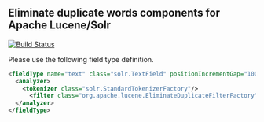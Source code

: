 ## Eliminate duplicate words components for Apache Lucene/Solr
[![Build Status](https://travis-ci.org/volkan/lucene-solr-filter-eliminateduplicate.svg?branch=master)](https://travis-ci.org/volkan/lucene-solr-filter-eliminateduplicate)

Please use the following field type definition.
``` xml
<fieldType name="text" class="solr.TextField" positionIncrementGap="100">
  <analyzer>
    <tokenizer class="solr.StandardTokenizerFactory"/>
      <filter class="org.apache.lucene.EliminateDuplicateFilterFactory" />
  </analyzer>
</fieldType>
```